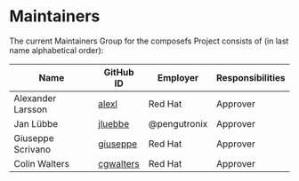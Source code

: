 # Maintainers

The current Maintainers Group for the composefs Project consists of (in last name alphabetical order):

| Name              | GitHub ID                                      | Employer        | Responsibilities |
| ----              | ----                                           | ----            | ----             |
| Alexander Larsson | [alexl](https://github.com/alexlarsson)        | Red Hat         | Approver         |
| Jan Lübbe         | [jluebbe](https://github.com/jluebbe)          | @pengutronix    | Approver         |
| Giuseppe Scrivano | [giuseppe](https://github.com/giuseppe)        | Red Hat         | Approver         |
| Colin Walters     | [cgwalters](https://github.com/cgwalters)      | Red Hat         | Approver         |
